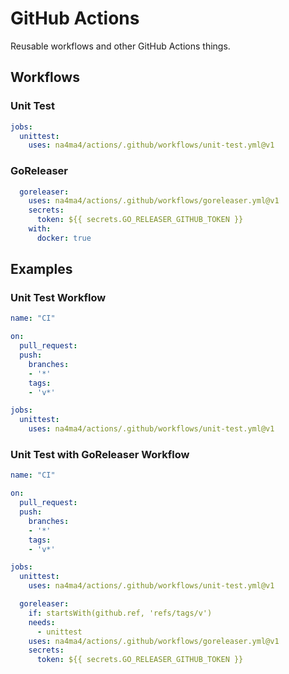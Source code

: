 # GitHub Actions

Reusable workflows and other GitHub Actions things.

## Workflows

### Unit Test

```yaml
jobs:
  unittest:
    uses: na4ma4/actions/.github/workflows/unit-test.yml@v1
```

### GoReleaser

```yaml
  goreleaser:
    uses: na4ma4/actions/.github/workflows/goreleaser.yml@v1
    secrets:
      token: ${{ secrets.GO_RELEASER_GITHUB_TOKEN }}
    with:
      docker: true
```

## Examples

### Unit Test Workflow

```yaml
name: "CI"

on:
  pull_request:
  push:
    branches:
    - '*'
    tags:
    - 'v*'

jobs:
  unittest:
    uses: na4ma4/actions/.github/workflows/unit-test.yml@v1
```

### Unit Test with GoReleaser Workflow

```yaml
name: "CI"

on:
  pull_request:
  push:
    branches:
    - '*'
    tags:
    - 'v*'

jobs:
  unittest:
    uses: na4ma4/actions/.github/workflows/unit-test.yml@v1

  goreleaser:
    if: startsWith(github.ref, 'refs/tags/v')
    needs:
      - unittest
    uses: na4ma4/actions/.github/workflows/goreleaser.yml@v1
    secrets:
      token: ${{ secrets.GO_RELEASER_GITHUB_TOKEN }}
```
